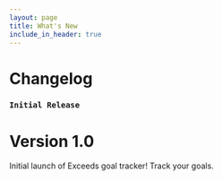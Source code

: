 ```yaml
---
layout: page
title: What's New
include_in_header: true
---
```


# Changelog

### `Initial Release`
# **Version 1.0**
Initial launch of Exceeds goal tracker! Track your goals.